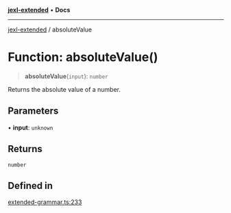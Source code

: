[**jexl-extended**](../README.md) • **Docs**

***

[jexl-extended](../globals.md) / absoluteValue

# Function: absoluteValue()

> **absoluteValue**(`input`): `number`

Returns the absolute value of a number.

## Parameters

• **input**: `unknown`

## Returns

`number`

## Defined in

[extended-grammar.ts:233](https://github.com/nikoraes/jexl-extended/blob/0d088073b18839315bb7964d107cdd49b0d074cd/src/extended-grammar.ts#L233)
